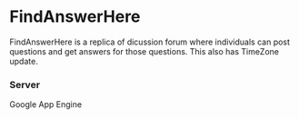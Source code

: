 # FindAnswerHere

FindAnswerHere is a replica of dicussion forum where individuals can post questions and get answers for those questions. This also has TimeZone update.

### Server
Google App Engine
